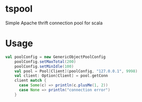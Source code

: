 # tspool
Simple Apache thrift connection pool for scala 


# Usage 

```scala
val poolConfig = new GenericObjectPoolConfig
    poolConfig.setMaxTotal(200)
    poolConfig.setMinIdle(100)
    val pool = Pool[Client](poolConfig, "127.0.0.1", 9998)
    val client: Option[Client] = pool.getConn
    client match {
      case Some(c) => println(c.plusMe(1, 2))
      case None => println("connection error")
    }
```

